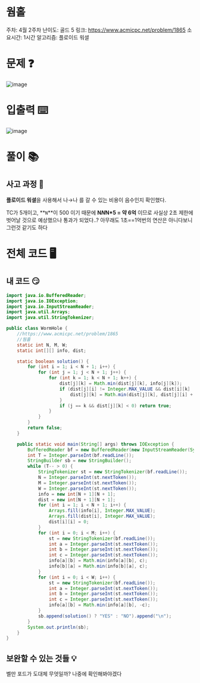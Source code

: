 # 웜홀

주차: 4월 2주차
난이도: 골드 5
링크: https://www.acmicpc.net/problem/1865
소요시간: 1시간
알고리즘: 플로이드 워셜

# 문제 ❓
![image](https://github.com/BE-Archive/Algorithm-Study/assets/76868151/77b7bf0b-2472-4b94-ae8a-e853208a87ae)

# 입출력 ⌨️

![image](https://github.com/BE-Archive/Algorithm-Study/assets/76868151/c6917838-cf93-4c30-9b75-34e953bc802c)
# 풀이 📚

## 사고 과정 🤔

**플로이드 워셜**을 사용해서 나→나 를 갈 수 있는 비용이 음수인지 확인했다.

TC가 5개이고, **`N`**이 500 이기 때문에 **N*N*N*5 = 약 6억** 이므로 사실상 2초 제한에 벗어날 것으로 예상했으나 통과가 되었다..? 아무래도 1초==1억번의 연산은 아니다보니 그런것 같기도 하다

# 전체 코드 🖥️

## 내 코드 😏

```java
import java.io.BufferedReader;
import java.io.IOException;
import java.io.InputStreamReader;
import java.util.Arrays;
import java.util.StringTokenizer;

public class WormHole {
    //https://www.acmicpc.net/problem/1865
    //웜홀
    static int N, M, W;
    static int[][] info, dist;

    static boolean solution() {
        for (int i = 1; i < N + 1; i++) {
            for (int j = 1; j < N + 1; j++) {
                for (int k = 1; k < N + 1; k++) {
                    dist[j][k] = Math.min(dist[j][k], info[j][k]);
                    if (dist[j][i] != Integer.MAX_VALUE && dist[i][k] != Integer.MAX_VALUE) {
                        dist[j][k] = Math.min(dist[j][k], dist[j][i] + dist[i][k]);
                    }
                    if (j == k && dist[j][k] < 0) return true;
                }
            }
        }
        return false;
    }

    public static void main(String[] args) throws IOException {
        BufferedReader bf = new BufferedReader(new InputStreamReader(System.in));
        int T = Integer.parseInt(bf.readLine());
        StringBuilder sb = new StringBuilder();
        while (T-- > 0) {
            StringTokenizer st = new StringTokenizer(bf.readLine());
            N = Integer.parseInt(st.nextToken());
            M = Integer.parseInt(st.nextToken());
            W = Integer.parseInt(st.nextToken());
            info = new int[N + 1][N + 1];
            dist = new int[N + 1][N + 1];
            for (int i = 1; i < N + 1; i++) {
                Arrays.fill(info[i], Integer.MAX_VALUE);
                Arrays.fill(dist[i], Integer.MAX_VALUE);
                dist[i][i] = 0;
            }
            for (int i = 0; i < M; i++) {
                st = new StringTokenizer(bf.readLine());
                int a = Integer.parseInt(st.nextToken());
                int b = Integer.parseInt(st.nextToken());
                int c = Integer.parseInt(st.nextToken());
                info[a][b] = Math.min(info[a][b], c);
                info[b][a] = Math.min(info[b][a], c);
            }
            for (int i = 0; i < W; i++) {
                st = new StringTokenizer(bf.readLine());
                int a = Integer.parseInt(st.nextToken());
                int b = Integer.parseInt(st.nextToken());
                int c = Integer.parseInt(st.nextToken());
                info[a][b] = Math.min(info[a][b], -c);
            }
            sb.append(solution() ? "YES" : "NO").append("\n");
        }
        System.out.println(sb);
    }
}

```

## 보완할 수 있는 것들 💡

벨만 포드가 도대체 무엇일까? 나중에 확인해봐야겠다